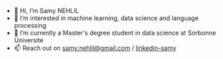 - 👋 Hi, I’m Samy NEHLIL
- 👀 I’m interested in machine learning, data science and language processing
- 🌱 I’m currently a Master's degree student in data science at Sorbonne Université
- 📫 Reach out on samy.nehlil@gmail.com / <a href='https://www.linkedin.com/in/samy-nehlil-985a3b188?lipi=urn%3Ali%3Apage%3Ad_flagship3_profile_view_base_contact_details%3BZz2UDGUYRfqVFOkkKoe1gg%3D%3D'>linkedin-samy</a>
<!---
samynhl/samynhl is a ✨ special ✨ repository because its `README.md` (this file) appears on your GitHub profile.
You can click the Preview link to take a look at your changes.
--->
